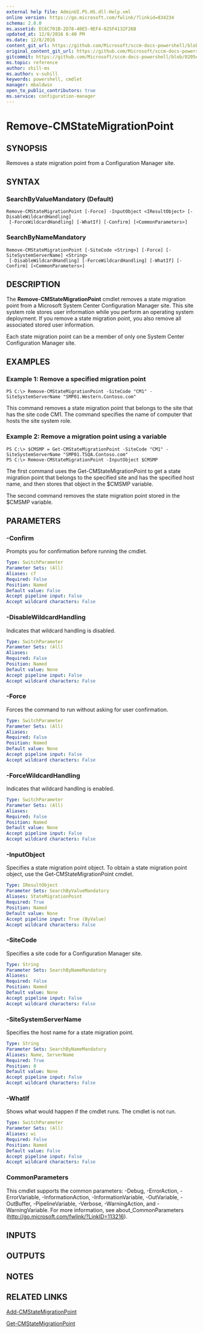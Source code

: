 ```yaml
---
external help file: AdminUI.PS.HS.dll-Help.xml
online version: https://go.microsoft.com/fwlink/?linkid=834234
schema: 2.0.0
ms.assetid: EC6C701B-2D78-40E5-9EF4-025F4132F26B
updated_at: 12/8/2016 6:40 PM
ms.date: 12/8/2016
content_git_url: https://github.com/Microsoft/sccm-docs-powershell/blob/live/sccm-cmdlets/ConfigurationManager/vlatest/Remove-CMStateMigrationPoint.md
original_content_git_url: https://github.com/Microsoft/sccm-docs-powershell/blob/live/sccm-cmdlets/ConfigurationManager/vlatest/Remove-CMStateMigrationPoint.md
gitcommit: https://github.com/Microsoft/sccm-docs-powershell/blob/0205e569abecf1b4e1b2b342947b87a3691b29a5/sccm-cmdlets/ConfigurationManager/vlatest/Remove-CMStateMigrationPoint.md
ms.topic: reference
author: shill-ms
ms.author: v-suhill
keywords: powershell, cmdlet
manager: mbaldwin
open_to_public_contributors: true
ms.service: configuration-manager
---
```


# Remove-CMStateMigrationPoint

## SYNOPSIS
Removes a state migration point from a Configuration Manager site.

## SYNTAX

### SearchByValueMandatory (Default)
```
Remove-CMStateMigrationPoint [-Force] -InputObject <IResultObject> [-DisableWildcardHandling]
 [-ForceWildcardHandling] [-WhatIf] [-Confirm] [<CommonParameters>]
```

### SearchByNameMandatory
```
Remove-CMStateMigrationPoint [-SiteCode <String>] [-Force] [-SiteSystemServerName] <String>
 [-DisableWildcardHandling] [-ForceWildcardHandling] [-WhatIf] [-Confirm] [<CommonParameters>]
```

## DESCRIPTION
The **Remove-CMStateMigrationPoint** cmdlet removes a state migration point from a Microsoft System Center Configuration Manager site.
This site system role stores user information while you perform an operating system deployment.
If you remove a state migration point, you also remove all associated stored user information.

Each state migration point can be a member of only one System Center Configuration Manager site.

## EXAMPLES

### Example 1: Remove a specified migration point
```
PS C:\> Remove-CMStateMigrationPoint -SiteCode "CM1" -SiteSystemServerName "SMP01.Western.Contoso.com"
```

This command removes a state migration point that belongs to the site that has the site code CM1.
The command specifies the name of computer that hosts the site system role.

### Example 2: Remove a migration point using a variable
```
PS C:\> $CMSMP = Get-CMStateMigrationPoint -SiteCode "CM1" -SiteSystemServerName "SMP01.TSQA.Contoso.com"
PS C:\> Remove-CMStateMigrationPoint -InputObject $CMSMP
```

The first command uses the Get-CMStateMigrationPoint to get a state migration point that belongs to the specified site and has the specified host name, and then stores that object in the $CMSMP variable.

The second command removes the state migration point stored in the $CMSMP variable.

## PARAMETERS

### -Confirm
Prompts you for confirmation before running the cmdlet.

```yaml
Type: SwitchParameter
Parameter Sets: (All)
Aliases: cf
Required: False
Position: Named
Default value: False
Accept pipeline input: False
Accept wildcard characters: False
```

### -DisableWildcardHandling
Indicates that wildcard handling is disabled.

```yaml
Type: SwitchParameter
Parameter Sets: (All)
Aliases: 
Required: False
Position: Named
Default value: None
Accept pipeline input: False
Accept wildcard characters: False
```

### -Force
Forces the command to run without asking for user confirmation.

```yaml
Type: SwitchParameter
Parameter Sets: (All)
Aliases: 
Required: False
Position: Named
Default value: None
Accept pipeline input: False
Accept wildcard characters: False
```

### -ForceWildcardHandling
Indicates that wildcard handling is enabled.

```yaml
Type: SwitchParameter
Parameter Sets: (All)
Aliases: 
Required: False
Position: Named
Default value: None
Accept pipeline input: False
Accept wildcard characters: False
```

### -InputObject
Specifies a state migration point object.
To obtain a state migration point object, use the Get-CMStateMigrationPoint cmdlet.

```yaml
Type: IResultObject
Parameter Sets: SearchByValueMandatory
Aliases: StateMigrationPoint
Required: True
Position: Named
Default value: None
Accept pipeline input: True (ByValue)
Accept wildcard characters: False
```

### -SiteCode
Specifies a site code for a Configuration Manager site.

```yaml
Type: String
Parameter Sets: SearchByNameMandatory
Aliases: 
Required: False
Position: Named
Default value: None
Accept pipeline input: False
Accept wildcard characters: False
```

### -SiteSystemServerName
Specifies the host name for a state migration point.

```yaml
Type: String
Parameter Sets: SearchByNameMandatory
Aliases: Name, ServerName
Required: True
Position: 0
Default value: None
Accept pipeline input: False
Accept wildcard characters: False
```

### -WhatIf
Shows what would happen if the cmdlet runs.
The cmdlet is not run.

```yaml
Type: SwitchParameter
Parameter Sets: (All)
Aliases: wi
Required: False
Position: Named
Default value: False
Accept pipeline input: False
Accept wildcard characters: False
```

### CommonParameters
This cmdlet supports the common parameters: -Debug, -ErrorAction, -ErrorVariable, -InformationAction, -InformationVariable, -OutVariable, -OutBuffer, -PipelineVariable, -Verbose, -WarningAction, and -WarningVariable. For more information, see about_CommonParameters (http://go.microsoft.com/fwlink/?LinkID=113216).

## INPUTS

## OUTPUTS

## NOTES

## RELATED LINKS

[Add-CMStateMigrationPoint](xref:ConfigurationManager/vlatest/Add-CMStateMigrationPoint.md)

[Get-CMStateMigrationPoint](xref:ConfigurationManager/vlatest/Get-CMStateMigrationPoint.md)


